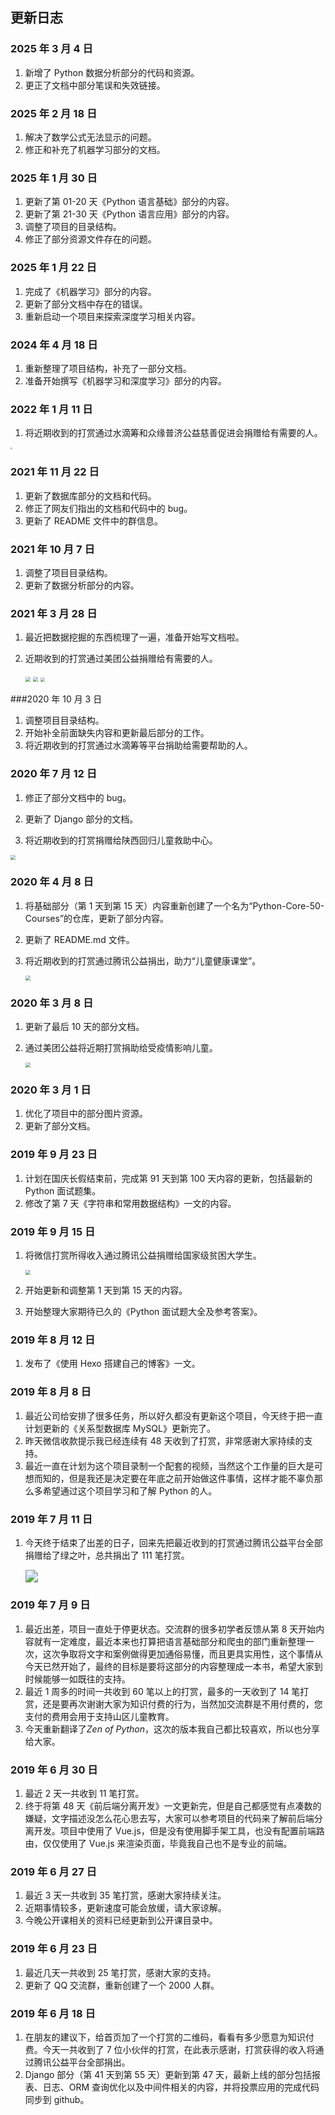 ﻿## 更新日志

### 2025 年 3 月 4 日

1. 新增了 Python 数据分析部分的代码和资源。
2. 更正了文档中部分笔误和失效链接。

### 2025 年 2 月 18 日

1. 解决了数学公式无法显示的问题。
1. 修正和补充了机器学习部分的文档。

### 2025 年 1 月 30 日

1. 更新了第 01-20 天《Python 语言基础》部分的内容。
1. 更新了第 21-30 天《Python 语言应用》部分的内容。
1. 调整了项目的目录结构。
1. 修正了部分资源文件存在的问题。

### 2025 年 1 月 22 日

1. 完成了《机器学习》部分的内容。
2. 更新了部分文档中存在的错误。
3. 重新启动一个项目来探索深度学习相关内容。

### 2024 年 4 月 18 日

1. 重新整理了项目结构，补充了一部分文档。
2. 准备开始撰写《机器学习和深度学习》部分的内容。

### 2022 年 1 月 11 日

1. 将近期收到的打赏通过水滴筹和众缘普济公益慈善促进会捐赠给有需要的人。

<img src="./res/ABF827024EA535099DC0E6A66A336C51.png" style="zoom:20%;">

### 2021 年 11 月 22 日

1. 更新了数据库部分的文档和代码。
2. 修正了网友们指出的文档和代码中的 bug。
3. 更新了 README 文件中的群信息。

### 2021 年 10 月 7 日

1. 调整了项目目录结构。
2. 更新了数据分析部分的内容。

### 2021 年 3 月 28 日

1. 最近把数据挖掘的东西梳理了一遍，准备开始写文档啦。

2. 近期收到的打赏通过美团公益捐赠给有需要的人。

   <img src="./res/donation6.png" style="zoom:50%;">

   <img src="./res/donation7.png" style="zoom:50%;">

   <img src="./res/donation8.png" style="zoom:44%;">

###2020 年 10 月 3 日

1. 调整项目目录结构。
2. 开始补全前面缺失内容和更新最后部分的工作。
3. 将近期收到的打赏通过水滴筹等平台捐助给需要帮助的人。

### 2020 年 7 月 12 日

1. 修正了部分文档中的 bug。

2. 更新了 Django 部分的文档。

3. 将近期收到的打赏捐赠给陕西回归儿童救助中心。

<img src="./res/donation5.png" style="zoom:50%;">

### 2020 年 4 月 8 日

1. 将基础部分（第 1 天到第 15 天）内容重新创建了一个名为“Python-Core-50-Courses”的仓库，更新了部分内容。

2. 更新了 README.md 文件。

3. 将近期收到的打赏通过腾讯公益捐出，助力“儿童健康课堂”。

   <img src="./res/donation4.png" style="zoom:50%;">

### 2020 年 3 月 8 日

1. 更新了最后 10 天的部分文档。

2. 通过美团公益将近期打赏捐助给受疫情影响儿童。

   <img src="./res/donation3.png" style="zoom:50%;">

### 2020 年 3 月 1 日

1. 优化了项目中的部分图片资源。
2. 更新了部分文档。

### 2019 年 9 月 23 日

1. 计划在国庆长假结束前，完成第 91 天到第 100 天内容的更新，包括最新的 Python 面试题集。
2. 修改了第 7 天《字符串和常用数据结构》一文的内容。

### 2019 年 9 月 15 日

1. 将微信打赏所得收入通过腾讯公益捐赠给国家级贫困大学生。

   <img src="./res/donation2.png" style="zoom:50%;">

2. 开始更新和调整第 1 天到第 15 天的内容。

3. 开始整理大家期待已久的《Python 面试题大全及参考答案》。

### 2019 年 8 月 12 日

1. 发布了《使用 Hexo 搭建自己的博客》一文。

### 2019 年 8 月 8 日

1. 最近公司给安排了很多任务，所以好久都没有更新这个项目，今天终于把一直计划更新的《关系型数据库 MySQL》更新完了。
2. 昨天微信收款提示我已经连续有 48 天收到了打赏，非常感谢大家持续的支持。
3. 最近一直在计划为这个项目录制一个配套的视频，当然这个工作量的巨大是可想而知的，但是我还是决定要在年底之前开始做这件事情，这样才能不辜负那么多希望通过这个项目学习和了解 Python 的人。

### 2019 年 7 月 11 日

1. 今天终于结束了出差的日子，回来先把最近收到的打赏通过腾讯公益平台全部捐赠给了绿之叶，总共捐出了 111 笔打赏。

   <img src="./res/donation1.png" style="zoom:128%">

### 2019 年 7 月 9 日

1. 最近出差，项目一直处于停更状态。交流群的很多初学者反馈从第 8 天开始内容就有一定难度，最近本来也打算把语言基础部分和爬虫的部门重新整理一次，这次争取将文字和案例做得更加通俗易懂，而且更具实用性，这个事情从今天已然开始了，最终的目标是要将这部分的内容整理成一本书，希望大家到时候能够一如既往的支持。
2. 最近 1 周多的时间一共收到 60 笔以上的打赏，最多的一天收到了 14 笔打赏，还是要再次谢谢大家为知识付费的行为，当然加交流群是不用付费的，您支付的费用会用于支持山区儿童教育。
3. 今天重新翻译了*Zen of Python*，这次的版本我自己都比较喜欢，所以也分享给大家。

### 2019 年 6 月 30 日

1. 最近 2 天一共收到 11 笔打赏。
2. 终于将第 48 天《前后端分离开发》一文更新完，但是自己都感觉有点凑数的嫌疑，文字描述没怎么花心思去写，大家可以参考项目的代码来了解前后端分离开发。项目中使用了 Vue.js，但是没有使用脚手架工具，也没有配置前端路由，仅仅使用了 Vue.js 来渲染页面，毕竟我自己也不是专业的前端。

### 2019 年 6 月 27 日

1. 最近 3 天一共收到 35 笔打赏，感谢大家持续关注。
2. 近期事情较多，更新速度可能会放缓，请大家谅解。
3. 今晚公开课相关的资料已经更新到公开课目录中。

### 2019 年 6 月 23 日

1. 最近几天一共收到 25 笔打赏，感谢大家的支持。
2. 更新了 QQ 交流群，重新创建了一个 2000 人群。

### 2019 年 6 月 18 日

1. 在朋友的建议下，给首页加了一个打赏的二维码，看看有多少愿意为知识付费。今天一共收到了 7 位小伙伴的打赏，在此表示感谢，打赏获得的收入将通过腾讯公益平台全部捐出。
2. Django 部分（第 41 天到第 55 天）更新到第 47 天，最新上线的部分包括报表、日志、ORM 查询优化以及中间件相关的内容，并将投票应用的完成代码同步到 github。
